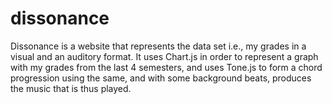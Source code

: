 # dissonance

Dissonance is a website that represents the data set i.e., my grades in a visual and an auditory format. It uses Chart.js in order to represent a graph with
my grades from the last 4 semesters, and uses Tone.js to form a chord progression using the same, and with some background beats, produces the music that is thus played.
